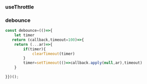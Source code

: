 ### useThrottle   

### debounce
```js
const debounce=(()=>{
    let timer  
   return (callback,timeout=100)=>{
    return (...ar)=>{
        if(timer){
            clearTimeout(timer)
        }
        timer=setTimeout(()=>callback.apply(null,ar),timeout)
    }
    
}})();
```

